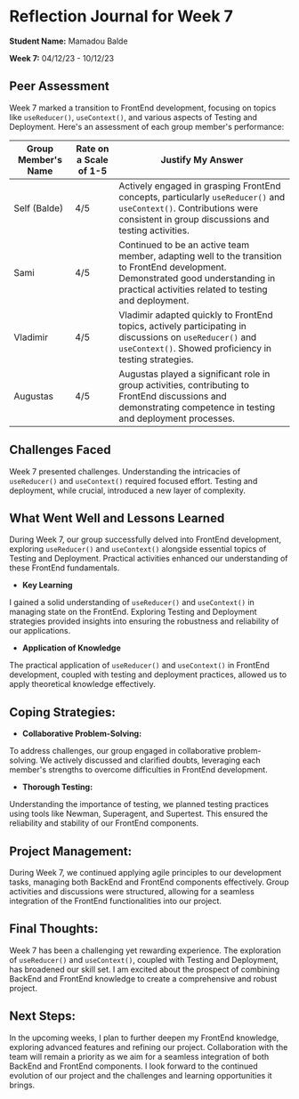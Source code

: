 ﻿# Reflection Journal for Week 7

**Student Name:** Mamadou Balde

**Week 7:** 04/12/23 - 10/12/23

## Peer Assessment

Week 7 marked a transition to FrontEnd development, focusing on topics like `useReducer()`, `useContext()`, and various aspects of Testing and Deployment. Here's an assessment of each group member's performance:

| Group Member's Name | Rate on a Scale of 1-5 | Justify My Answer |
|---------------------|-------------------------|-------------------|
| Self (Balde)        | 4/5                     | Actively engaged in grasping FrontEnd concepts, particularly `useReducer()` and `useContext()`. Contributions were consistent in group discussions and testing activities. |
| Sami                | 4/5                     | Continued to be an active team member, adapting well to the transition to FrontEnd development. Demonstrated good understanding in practical activities related to testing and deployment. |
| Vladimir            | 4/5                     | Vladimir adapted quickly to FrontEnd topics, actively participating in discussions on `useReducer()` and `useContext()`. Showed proficiency in testing strategies. |
| Augustas            | 4/5                     | Augustas played a significant role in group activities, contributing to FrontEnd discussions and demonstrating competence in testing and deployment processes. |

## Challenges Faced

Week 7 presented challenges. Understanding the intricacies of `useReducer()` and `useContext()` required focused effort. Testing and deployment, while crucial, introduced a new layer of complexity.

## What Went Well and Lessons Learned

During Week 7, our group successfully delved into FrontEnd development, exploring `useReducer()` and `useContext()` alongside essential topics of Testing and Deployment. Practical activities enhanced our understanding of these FrontEnd fundamentals.

- **Key Learning**

I gained a solid understanding of `useReducer()` and `useContext()` in managing state on the FrontEnd. Exploring Testing and Deployment strategies provided insights into ensuring the robustness and reliability of our applications.

- **Application of Knowledge**

The practical application of `useReducer()` and `useContext()` in FrontEnd development, coupled with testing and deployment practices, allowed us to apply theoretical knowledge effectively.

## Coping Strategies:

- **Collaborative Problem-Solving:**

To address challenges, our group engaged in collaborative problem-solving. We actively discussed and clarified doubts, leveraging each member's strengths to overcome difficulties in FrontEnd development.

- **Thorough Testing:**

Understanding the importance of testing, we planned testing practices using tools like Newman, Superagent, and Supertest. This ensured the reliability and stability of our FrontEnd components.

## Project Management:

During Week 7, we continued applying agile principles to our development tasks, managing both BackEnd and FrontEnd components effectively. Group activities and discussions were structured, allowing for a seamless integration of the FrontEnd functionalities into our project.

## Final Thoughts:

Week 7 has been a challenging yet rewarding experience. The exploration of `useReducer()` and `useContext()`, coupled with Testing and Deployment, has broadened our skill set. I am excited about the prospect of combining BackEnd and FrontEnd knowledge to create a comprehensive and robust project.

## Next Steps:

In the upcoming weeks, I plan to further deepen my FrontEnd knowledge, exploring advanced features and refining our project. Collaboration with the team will remain a priority as we aim for a seamless integration of both BackEnd and FrontEnd components. I look forward to the continued evolution of our project and the challenges and learning opportunities it brings.
